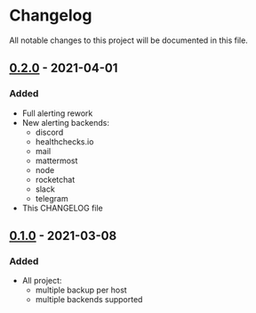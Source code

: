 # Changelog

All notable changes to this project will be documented in this file.

## [0.2.0] - 2021-04-01

### Added

- Full alerting rework
- New alerting backends:
    - discord
    - healthchecks.io
    - mail
    - mattermost
    - node
    - rocketchat
    - slack
    - telegram
- This CHANGELOG file

## [0.1.0] - 2021-03-08

### Added

- All project:
    - multiple backup per host
    - multiple backends supported

[unreleased]: https://gitlab.cri.epita.fr:cri/iac/ansible/roles/restic/compare/v0.2.0...HEAD
[0.2.0]: https://gitlab.cri.epita.fr:cri/iac/ansible/roles/restic/compare/v0.1.0...v0.2.0
[0.1.0]: https://gitlab.cri.epita.fr:cri/iac/ansible/roles/restic/releases/tag/v0.1.0
